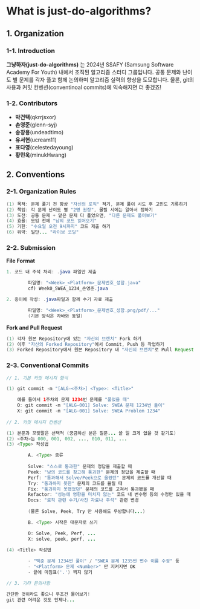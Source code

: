 # What is just-do-algorithms?

## 1. Organization

### 1-1. Introduction

**그냥하자(just-do-algorithms)** 는 2024년 SSAFY (Samsung Software Academy For Youth) 내에서 조직된 알고리즘 스터디 그룹입니다. 공통 문제와 난이도 별 문제를 각자 풀고 함께 논의하며 알고리즘 실력의 향상을 도모합니다. 물론, git의 사용과 커밋 컨벤션(conventinoal commits)에 익숙해지면 더 좋겠죠!

### 1-2. Contributors

- **박건택**(qkrrjsxor)
- **손영준**(glenn-syj)         
- **송창용**(undeadtimo)
- **유서현**(ucream11)
- **표다영**(celestedayoung)
- **황민욱**(minukHwang)

## 2. Conventions

### 2-1. Organization Rules

```java
(1) 목적: 문제 풀기 전 항상 "자신의 로직" 적기, 문제 풀이 시도 후 고민도 기록하기
(2) 책임: 각 문제 난이도 별 "2명 권장", 몰릴 시에는 알아서 정하기
(3) 도전: 공통 문제 + 맡은 문제 다 풀었으면, "다른 문제도 풀어보기"
(4) 효율: 모임 전에 "남의 코드 읽어오기"
(5) 기한: "수요일 오전 9시까지" 코드 제출 하기
(6) 위약: 일단... "라이브 코딩"
```

### 2-2. Submission

**File Format**

```java
1. 코드 내 주석 처리: .java 파일만 제출

		파일명: "<Week>_<Platform>_문제번호_성함.java"
		cf) Week0_SWEA_1234_손영준.java

2. 종이에 작성: .java파일과 함께 수기 자료 제출

		파일명: "<Week>_<Platform>_문제번호_성함.png/pdf/..."
		(기본 방식은 자바와 동일)
```


**Fork and Pull Request**

```java
(1) 각자 원본 Repository에 있는 "자신의 브랜치" Fork 하기
(2) 이후 "자신의 Forked Repository"에서 Commit, Push 등 작업하기
(3) Forked Repository에서 원본 Repository 내 "자신의 브랜치"로 Pull Request
```


### 2-3. Conventional Commits

```java
// 1. 기본 커밋 메시지 형식

(1) git commit -m "[ALG-<주차>] <Type>: <Title>"

    예를 들어서 1주차의 문제 1234번 문제를 "풀었을 때"
    O: git commit -m "[ALG-001] Solve: SWEA 문제 1234번 풀이"
    X: git commit -m "[ALG-001] Solve: SWEA Problem 1234"
		
// 2. 커밋 메시지 컨벤션

(1) 본문과 꼬릿말은 선택적 (궁금하신 분은 질문... 쓸 일 크게 없을 것 같기도)
(2) <주차>는 000, 001, 002, ..., 010, 011, ... 
(3) <Type> 작성법

		A. <Type> 종류
		
		Solve: "스스로 통과한" 문제의 정답을 제출할 때
		Peek: "남의 코드를 참고해 통과한" 문제의 정답을 제출할 때
		Perf: "통과해서 Solve/Peek으로 올렸던" 문제의 코드를 개선할 때
		Try: "통과하지 못한" 문제의 코드를 올릴 때
		Fix: "통과하지 못했었던" 문제의 코드를 고쳐서 통과됐을 때
		Refactor: "성능에 영향을 미치지 않는" 코드 내 변수명 등의 수정만 있을 때
        Docs: "로직 관련 수기/사진 자료나 주석" 관련 변경
        
        (물론 Solve, Peek, Try 만 사용해도 무방합니다...)

		B. <Type> 시작은 대문자로 쓰기

		O: Solve, Peek, Perf, ...
		X: solve, peek, perf, ...

(4) <Title> 작성법
		
		- "백준 문제 1234번 풀이" / "SWEA 문제 1235번 변수 이름 수정" 등
		- "<Platform> 문제 <Number>" 만 지켜지면 OK
		- 끝에 마침표('.') 찍지 않기

// 3. 기타 문의사항

간단한 것이라도 좋으니 무조건 물어보기!
git 관련 어려운 것도 언제나...
```
